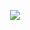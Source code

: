 <p align="center">
<img src="https://capsule-render.vercel.app/api?type=waving&color=timeGradient&height=300&&section=header&text={Marythore}&fontSize=90&fontAlign=50&fontAlignY=30&desc={Hello}&descAlign=50&descSize=30&descAlignY=60&animation=twinkling" />
</p>
